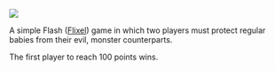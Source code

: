 ![](https://dl.dropboxusercontent.com/u/11066635/Hosting/games/monster_babies/monster-babies-cover.png)

A simple Flash ([Flixel](https://github.com/AdamAtomic/flixel)) game in which two players must protect regular babies from their evil, monster counterparts.

The first player to reach 100 points wins.
